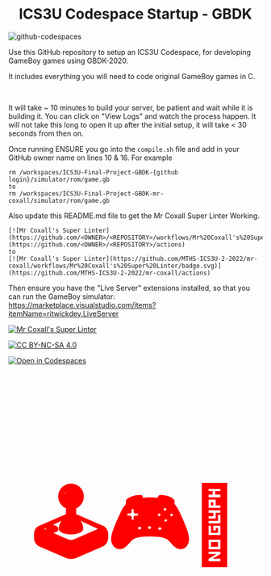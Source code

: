 <h1 align="center"> ICS3U Codespace Startup - GBDK </h1>
<img src="https://github.com/Mr-Coxall/ICS3U-Codespace-Startup-GBDK/raw/main/images/GBDK.png" alt="github-codespaces" class="center">

Use this GitHub repository to setup an ICS3U Codespace, for developing GameBoy games using GBDK-2020.

It includes everything you will need to code original GameBoy games in C.

<br>

It will take ~ 10 minutes to build your server, be patient and wait while it is building it. You can click on "View Logs" and watch the process happen. It will not take this long to open it up after the initial setup, it will take < 30 seconds from then on.

Once running ENSURE you go into the ```compile.sh``` file and add in your GitHub owner name on lines 10 & 16. For example
```
rm /workspaces/ICS3U-Final-Project-GBDK-{github login}/simulator/rom/game.gb
to
rm /workspaces/ICS3U-Final-Project-GBDK-mr-coxall/simulator/rom/game.gb
```

Also update this README.md file to get the Mr Coxall Super Linter Working.
```
[![Mr Coxall's Super Linter](https://github.com/<OWNER>/<REPOSITORY>/workflows/Mr%20Coxall's%20Super%20Linter/badge.svg)](https://github.com/<OWNER>/<REPOSITORY>/actions)
to
[![Mr Coxall's Super Linter](https://github.com/MTHS-ICS3U-2-2022/mr-coxall/workflows/Mr%20Coxall's%20Super%20Linter/badge.svg)](https://github.com/MTHS-ICS3U-2-2022/mr-coxall/actions)
```

Then ensure you have the "Live Server" extensions installed, so that you can run the GameBoy simulator: https://marketplace.visualstudio.com/items?itemName=ritwickdey.LiveServer

[![Mr Coxall's Super Linter](https://github.com/MTHS-ICS3U-1-2023/ics3u-final-project-gbdk-James-Couse/workflows/Mr%20Coxall's%20Super%20Linter/badge.svg)](https://github.com/MTHS-ICS3U-1-2023/ics3u-final-project-gbdk-James-Couse/actions)

[![CC BY-NC-SA 4.0](https://img.shields.io/badge/License-CC%20BY--NC--SA%204.0-blue.svg)](./LICENSE)

[![Open in Codespaces](https://classroom.github.com/assets/launch-codespace-7f7980b617ed060a017424585567c406b6ee15c891e84e1186181d67ecf80aa0.svg)](https://classroom.github.com/open-in-codespaces?assignment_repo_id=13262025)

<h1 style="color:red;font-size:150px;text-align:center;"> 🕹️🎮🥷 </h1>
